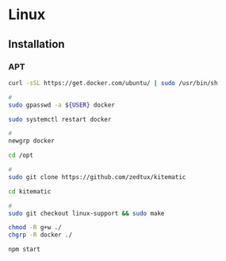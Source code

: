 # Linux

## Installation

### APT

```sh
curl -sSL https://get.docker.com/ubuntu/ | sudo /usr/bin/sh

#
sudo gpasswd -a ${USER} docker
```

```sh
sudo systemctl restart docker

#
newgrp docker
```

```sh
cd /opt

#
sudo git clone https://github.com/zedtux/kitematic
```

```sh
cd kitematic

#
sudo git checkout linux-support && sudo make
```

```sh
chmod -R g+w ./
chgrp -R docker ./
```

```sh
npm start
```

